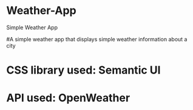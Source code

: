 # Weather-App
Simple Weather App

#A simple weather app that displays simple weather information about a city
# CSS library used: Semantic UI
# API used: OpenWeather
